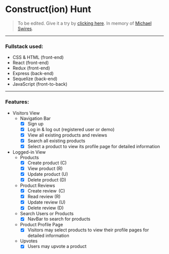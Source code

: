 # Construct(ion) Hunt
>To be edited. Give it a try by [clicking here](https://constructhunt.herokuapp.com/).
In memory of [Michael Swires](https://www.tributearchive.com/obituaries/23057254/michael-howard-swires).
---
### Fullstack used:
* CSS & HTML (front-end)
* React (front-end)
* Redux (front-end)
* Express (back-end)
* Sequelize (back-end)
* JavaScript (front-to-back)
---
### Features:
* Visitors View
  + Navigation Bar
    - [X] Sign up
    - [X] Log in & log out (registered user or demo)
    - [X] View all existing products and reviews
    - [X] Search all existing products
    - [X] Select a product to view its profile page for detailed information

* Logged-in View
  + Products
    - [X] Create product (C)
    - [X] View product (R)
    - [X] Update product (U)
    - [X] Delete product (D)
  + Product Reviews
    - [X] Create review  (C)
    - [X] Read review (R)
    - [X] Update review    (U)
    - [X] Delete review  (D)
  + Search Users or Products
    - [X] NavBar to search for products
  + Product Profile Page
    - [X] Visitors may select products to view their profile pages for detailed information
  + Upvotes
    - [X] Users may upvote a product
